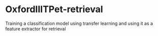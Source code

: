 # OxfordIIITPet-retrieval
 Training a classification model using transfer learning and using it as a feature extractor for retrieval
